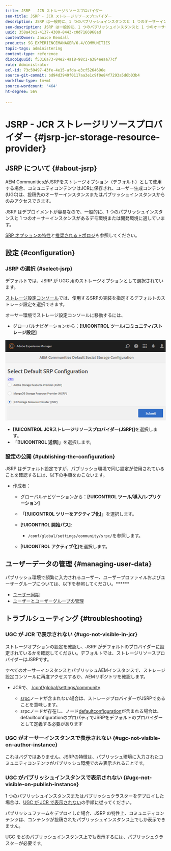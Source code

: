 ```yaml
---
title: JSRP - JCR ストレージリソースプロバイダー
seo-title: JSRP - JCR ストレージリソースプロバイダー
description: JSRP は一般的に、1 つのパブリッシュインスタンスと 1 つのオーサーインスタンスがあるデモ環境または開発環境に適しています
seo-description: JSRP は一般的に、1 つのパブリッシュインスタンスと 1 つのオーサーインスタンスがあるデモ環境または開発環境に適しています
uuid: 358a43c1-4137-4300-8443-c0d7166968ad
contentOwner: Janice Kendall
products: SG_EXPERIENCEMANAGER/6.4/COMMUNITIES
topic-tags: administering
content-type: reference
discoiquuid: f5316a73-84e2-4a18-98c1-a384eeaa77cf
role: Administrator
exl-id: 73c59497-43fe-4e15-afda-e3cf5264696e
source-git-commit: bd94d3949f0117aa3e1c9f0e84f7293a5d6b03b4
workflow-type: tm+mt
source-wordcount: '464'
ht-degree: 56%

---
```


# JSRP - JCR ストレージリソースプロバイダー {#jsrp-jcr-storage-resource-provider}

## JSRP について {#about-jsrp}

AEM CommunitiesがJSRPをストレージオプション（デフォルト）として使用する場合、コミュニティコンテンツはJCRに保存され、ユーザー生成コンテンツ(UGC)は、投稿先のオーサーインスタンスまたはパブリッシュインスタンスからのみアクセスできます。

JSRP はデプロイメントが容易なので、一般的に、1 つのパブリッシュインスタンスと 1 つのオーサーインスタンスがあるデモ環境または開発環境に適しています。

[SRP オプションの特性](working-with-srp.md#characteristics-of-srp-options)と[推奨されるトポロジ](topologies.md)も参照してください。

## 設定 {#configuration}

### JSRP の選択  {#select-jsrp}

デフォルトでは、JSRP が UGC 用のストレージオプションとして選択されています。

[ストレージ設定コンソール](srp-config.md)では、使用するSRPの実装を指定するデフォルトのストレージ設定を選択できます。

オーサー環境でストレージ設定コンソールに移動するには、

* グローバルナビゲーションから：**[!UICONTROL ツール/コミュニティ/ストレージ設定]**

![chlimage_1-234](assets/chlimage_1-234.png)

* **[!UICONTROL JCRストレージリソースプロバイダー(JSRP)]**&#x200B;を選択します。
* 「**[!UICONTROL 送信]**」を選択します。

### 設定の公開 {#publishing-the-configuration}

JSRP はデフォルト設定ですが、パブリッシュ環境で同じ設定が使用されていることを確認するには、以下の手順をおこないます。

* 作成者：

   * グローバルナビゲーションから：**[!UICONTROL ツール/導入/レプリケーション]**
   * 「**[!UICONTROL ツリーをアクティブ化]**」を選択します。
   * **[!UICONTROL 開始パス]**:

      * `/conf/global/settings/community/srpc/`を参照します。
   * **[!UICONTROL アクティブ化]**&#x200B;を選択します。


## ユーザーデータの管理 {#managing-user-data}

パブリッシュ環境で頻繁に入力されるユーザー、ユーザープロファイルおよびユーザーグループについては、以下を参照してください。******

* [ユーザー同期](sync.md)
* [ユーザーとユーザーグループの管理](users.md)

## トラブルシューティング {#troubleshooting}

### UGC が JCR で表示されない  {#ugc-not-visible-in-jcr}

ストレージオプションの設定を確認し、JSRP がデフォルトのプロバイダーに設定されているかを確認してください。デフォルトでは、ストレージリソースプロバイダーはJSRPです。

すべてのオーサーインスタンスとパブリッシュAEMインスタンスで、ストレージ設定コンソールに再度アクセスするか、AEMリポジトリを確認します。

* JCRで、 [/conf/global/settings/community](http://localhost:4502/crx/de/index.jsp#/conf/global/settings/community)

   * [srpc](http://localhost:4502/crx/de/index.jsp#/conf/global/settings/community/srpc)ノードが含まれない場合は、ストレージプロバイダーがJSRPであることを意味します。
   * srpcノードが存在し、ノード[defaultconfiguration](http://localhost:4502/crx/de/index.jsp#/conf/global/settings/community/srpc/defaultconfiguration)が含まれる場合は、defaultconfigurationのプロパティでJSRPをデフォルトのプロバイダーとして定義する必要があります

### UGC がオーサーインスタンスで表示されない {#ugc-not-visible-on-author-instance}

これはバグではありません。JSRPの特徴は、パブリッシュ環境に入力されたコミュニティコンテンツがパブリッシュ環境でのみ表示されることです。

### UGC がパブリッシュインスタンスで表示されない {#ugc-not-visible-on-publish-instance}

1 つのパブリッシュインスタンスまたはパブリッシュクラスターをデプロイした場合は、[UGC が JCR で表示されない](#ugc-not-visible-in-jcr)の手順に従ってください。

パブリッシュファームをデプロイした場合、JSRP の特性上、コミュニティコンテンツは、コンテンツが投稿されたパブリッシュインスタンス上でしか表示できません。

UGC をどのパブリッシュインスタンス上でも表示するには、パブリッシュクラスターが必要です。
